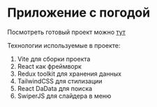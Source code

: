# Приложение с погодой


Посмотреть готовый проект можно [тут](www.daskis.ru)


Технологии используемые в проекте:
1. Vite для сборки проекта
2. React как фреймворк
3. Redux toolkit для хранения данных
4. TailwindCSS для стилизации 
5. React DaData для поиска
6. SwiperJS для слайдера в меню

